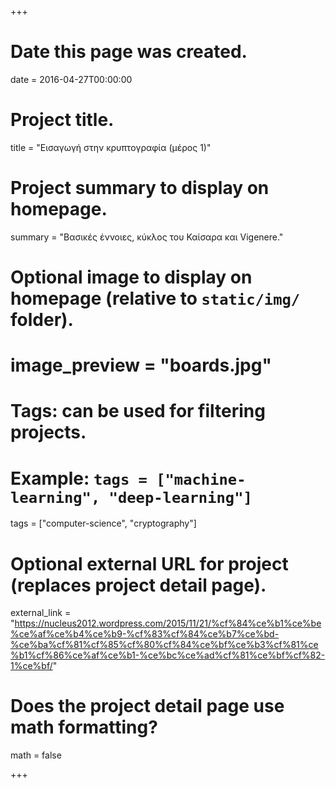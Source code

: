 +++
# Date this page was created.
date = 2016-04-27T00:00:00

# Project title.
title = "Εισαγωγή στην κρυπτογραφία (μέρος 1)"

# Project summary to display on homepage.
summary = "Βασικές έννοιες, κύκλος του Καίσαρα και Vigenere."

# Optional image to display on homepage (relative to `static/img/` folder).
# image_preview = "boards.jpg"

# Tags: can be used for filtering projects.
# Example: `tags = ["machine-learning", "deep-learning"]`
tags = ["computer-science", "cryptography"]

# Optional external URL for project (replaces project detail page).
external_link = "https://nucleus2012.wordpress.com/2015/11/21/%cf%84%ce%b1%ce%be%ce%af%ce%b4%ce%b9-%cf%83%cf%84%ce%b7%ce%bd-%ce%ba%cf%81%cf%85%cf%80%cf%84%ce%bf%ce%b3%cf%81%ce%b1%cf%86%ce%af%ce%b1-%ce%bc%ce%ad%cf%81%ce%bf%cf%82-1%ce%bf/"

# Does the project detail page use math formatting?
math = false

+++

